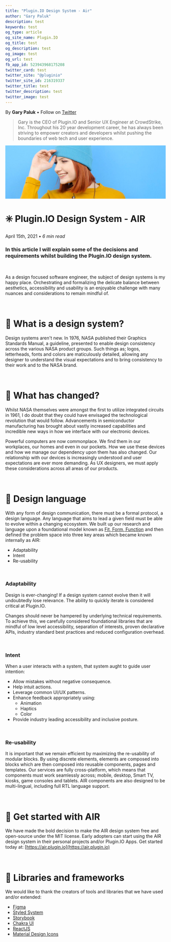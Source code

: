 ```yaml
---
title: "Plugin.IO Design System - Air"
author: "Gary Paluk"
description: test
keywords: test
og_type: article
og_site_name: Plugin.IO
og_title: test
og_description: test
og_image: test
og_url: test
fb_app_id: 523943968175208
twitter_card: test
twitter_site: "@pluginio"
twitter_site_id: 216319337
twitter_title: test
twitter_description: test
twitter_image: test
---
```


By **Gary Paluk** • Follow on [Twitter](https://twitter.com/garypaluk)

>Gary is the CEO of Plugin.IO and Senior UX Engineer at CrowdStrike, Inc. Throughout his 20 year development career, he has always been striving to empower creators and developers whilst pushing the boundaries of web tech and user experience.

![A Plugin.IO branded banner that shows a young woman in front of a vivid blue background.](https://raw.githubusercontent.com/pluginio/static-content/main/lang/en/docs/v1/images/header_banner.jpg)

# ✳️ Plugin.IO Design System - AIR
April 15th, 2021 • *6 min read*

### **In this article I will explain some of the decisions and requirements whilst building the Plugin.IO design system.**

<br />

As a design focused software engineer, the subject of design systems is my happy place. Orchestrating and formalizing the delicate balance between aesthetics, accessibility and usability is an enjoyable challenge with many nuances and considerations to remain mindful of. 

<br />

# 🎯 What is a design system?

Design systems aren't new. In 1976, NASA published their Graphics Standards Manual, a guideline, presented to enable design consistency across the various NASA product groups. Such things as; logos, letterheads, fonts and colors are maticulously detailed, allowing any designer to understand the visual expectations and to bring consistency to their work and to the NASA brand.

<br />

# 🎯 What has changed?

Whilst NASA themselves were amongst the first to utilize integrated circuits in 1961, I do doubt that they could have envisaged the technological revolution that would follow. Advancements in semiconductor manufacturing has brought about vastly increased capabilities and incredible new ways in how we interface with our electronic devices.

Powerful computers are now commonplace. We find them in our workplaces, our homes and even in our pockets. How we use these devices and how we manage our dependency upon them has also changed. Our relationship with our devices is increasingly understood and user expectations are ever more demanding. As UX designers, we must apply these considerations across all areas of our products.

<br />

# 🎯 Design language

With any form of design communication, there must be a formal protocol, a design language. Any language that aims to lead a given field must be able to evolve within a changing ecosystem. We built up our research and language upon a foundational model known as [Fit, Form, Function](https://www.technia.co.uk/blog/evaluating-the-change-form-fit-and-function-fff/) and then defined the problem space into three key areas which became known internally as AIR:

- Adaptability
- Intent
- Re-usability

<br />

### **Adaptability**

Design is ever-changing! If a design system cannot evolve then it will undoubtedly lose relevance. The ability to quickly iterate is considered critical at Plugin.IO.

Changes should never be hampered by underlying technical requirements. To achieve this, we carefully considered foundational libraries that are mindful of low level accessibility, separation of interests, proven declarative APIs, industry standard best practices and reduced configuration overhead.

<br />

### **Intent**

When a user interacts with a system, that system aught to guide user intention:

- Allow mistakes without negative consequence.
- Help intuit actions.
- Leverage common UI/UX patterns.
- Enhance feedback appropriately using:
    - Animation
    - Haptics
    - Color
- Provide industry leading accessibility and inclusive posture.

<br />

### **Re-usability**

It is important that we remain efficient by maximizing the re-usability of modular blocks. By using discrete elements, elements are composed into blocks which are then composed into reusable components, pages and templates. Our services are fully cross-platform, which means that components must work seamlessly across; mobile, desktop, Smart TV, kiosks, game consoles and tablets. AIR components are also designed to be multi-lingual, including full RTL language support.

<br />

# 🎯 Get started with AIR

We have made the bold decision to make the AIR design system free and open-source under the MIT license. Early adopters can start using the AIR design system in their personal projects and/or Plugin.IO Apps. Get started today at: [https://air.plugin.io](https://air.plugin.io)

<br />

# 🎯 Libraries and frameworks

We would like to thank the creators of tools and libraries that we have used and/or extended:

- [Figma](https://figma.com/)
- [Styled System](https://styled-system.com)
- [Storybook](https://storybook.js.org/)
- [Chakra UI](https://chakra-ui.com/)
- [ReactJS](https://reactjs.org/)
- [Material Design Icons](https://materialdesignicons.com/)
